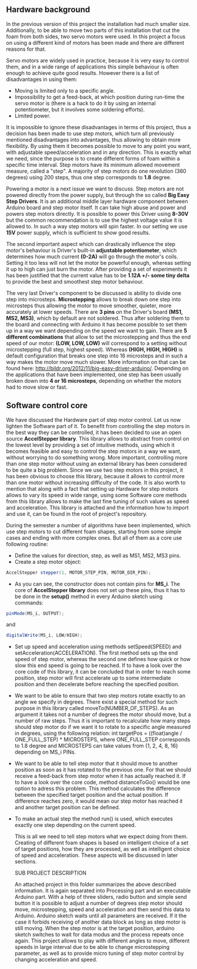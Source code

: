 ## Hardware background

In the previous version of this project the installation had much smaller size. Additionally, to be able to move two parts
of this installation that cut the foam from both sides, two servo motors were used. In this project a focus on using a
different kind of motors has been made and there are different reasons for that.

Servo motors are widely used in practice, because it is very easy to control them, and in a wide range of applications this
simple behaviour is often enough to achieve quite good results. However there is a list of disadvantages in using them:
- Moving is limited only to a specific angle.
- Impossibility to get a feed-back, at which position during run-time the servo motor is (there is a hack to do it by using an
  internal potentiometer, but it involves some soldering efforts).
- Limited power.

It is impossible to ignore these disadvantages in terms of this project, thus a decision has been made to use step motors, which turn all previously mentioned disadvantages into advantages, thus allowing to obtain more flexibility. By using them it
becomes possible to move to any point you want, with adjustable speed/acceleration and in any direction. This is exactly what
we need, since the purpose is to create different forms of foam within a specific time interval. Step motors have its minimum allowed movement measure, called a "step". A majority of step motors do one revolution (360 degrees) using 200 steps, thus one step corresponds to **1.8** degree.

Powering a motor is a next issue we want to discuss. Step motors are not powered directly from the power supply, but through the so called **Big Easy Step Drivers**. It is an additional middle layer hardware component between Arduino board and step motor itself. It can take high abuse and power and powers step motors directly. It is possible to power this Driver using **8-30V** but the common recommendation is to use the highest voltage value it is allowed to. In such a way step motors will spin faster. In our setting we use **15V** power supply, which is sufficient to show good results. 

The second important aspect which can drastically influence the step motor's behaviour is Driver's built-in **adjustable potentiometer**, which determines how much current **(0-2A)** will go through the motor's coils. Setting it too less will not let the motor be powerful enough, whereas setting it up to high can just burn the motor. After providing a set of experiments it has been justified that the current value has to be **1.12A +/- some tiny delta** to provide the best and smoothest step motor behaviour.

The very last Driver's component to be discussed is ability to divide one step into microsteps. **Microstepping** allows to break down one step into microsteps thus allowing the motor to move smoother, quieter, more accurately at lower speeds. There are **3 pins** on the Driver's board **(MS1, MS2, MS3)**, which by default are not soldered. Thus after soldering them to the board and connecting with Arduino it has become possible to set them up in a way we want depending on the speed we want to gain. There are **5 different combinations** that allow to set the microstepping and thus the end speed of our motor: **(LOW, LOW, LOW)** will correspond to a setting without microstepping (full step, highest speed). Whereas **(HIGH, HIGH, HIGH)** is default configuration that breaks one step into 16 microsteps and in such a way makes the motor move much slower. More information on that can be found here: http://bildr.org/2012/11/big-easy-driver-arduino/. Depending on the applications that have been implemented, one step has been usually broken down into **4 or 16 microsteps**, depending on whether the motors had to move slow or fast.

## Software control core

We have discussed the Hardware part of step motor control. Let us now lighten the Software part of it. To benefit from controlling the step motors in the best way they can be controlled, it has been decided to use an open source **AccelStepper library**. This library allows to abstract from control on the lowest level by providing a set of intuitive methods, using which it becomes feasible and easy to control the step motors in a way we want, without worrying to do something wrong. More important, controlling more than one step motor without using an external library has been considered to be quite a big problem. Since we use two step motors in this project, it has been obvious to choose this library, because it allows to control more than one motor without increasing difficulty of the code. It is also worth to mention that along with a fact that setting up Hardware for step motors allows to vary its speed in wide range, using some Software core methods from this library allows to make the last fine tuning of such values as speed and acceleration. This library is attached and the information how to import and use it, can be found in the root of project's repository.

During the semester a number of algorithms have been implemented, which use step motors to cut different foam shapes, starting from some simple cases and ending with more complex ones. But all of them as a core use following routine:
- Define the values for direction, step, as well as MS1, MS2, MS3 pins.
- Create a step motor object: 
```java
AccelStepper stepper(1, MOTOR_STEP_PIN, MOTOR_DIR_PIN);
```
- As you can see, the constructor does not contain pins for **MS_i**. The core of **AccelStepper library** does not set up these pins, thus it has to be done in the **setup()** method in every Arduino sketch using commands:
```java
pinMode(MS_i, OUTPUT);
```
and 
```java
digitalWrite(MS_i, LOW/HIGH);
```
- Set up speed and acceleration using methods setSpeed(SPEED) and setAcceleration(ACCELERATION). The first method sets up the end speed
  of step motor, whereas the second one defines how quick or how slow this end speed is going to be reached. If to have a look over the core code
  of this library, it can be concluded that in order to reach some position, step motor will first accelerate up to some intermediate position
  and then decelerate before reaching the specified position.
- We want to be able to ensure that two step motors rotate exactly to an angle we specify in degrees. There exist a special method for
  such purpose in this library called moveTo(NUMBER_OF_STEPS). As an argument it takes not a number of degrees the motor should move,
  but a number of raw steps. Thus it is important to recalculate how many steps should step motor do if we want it to rotate to a specific
  angle measured in degrees, using the following relation: int targetPos = ((float)angle / ONE_FULL_STEP) * MICROSTEPS, where ONE_FULL_STEP
  corresponds to 1.8 degree and MICROSTEPS can take values from {1, 2, 4, 8, 16} depending on MS_i PINs.
- We want to be able to tell step motor that it should move to another position as soon as it has rotated to the previous one. For that we
  should receive a feed-back from step motor when it has actually reached it. If to have a look over the core code, method distanceToGo() 
  would be one option to adress this problem. This method calculates the difference between the specified target position and the 
  actual position. If difference reaches zero, it would mean our step motor has reached it and another target position can be defined.
- To make an actual step the method run() is used, which executes exactly one step depending on the current speed.

	This is all we need to tell step motors what we expect doing from them. Creating of different foam shapes is based on intelligent choice
of a set of target positions, how they are processed, as well as intelligent choice of speed and acceleration. These aspects will be discussed in 
later sections.

	SUB PROJECT DESCRIPTION
	
	An attached project in this folder summarizes the above described information. It is again separated into Processing part and an executable
Arduino part. With a help of three sliders, radio button and simple send button it is possible to adjust a number of degrees step motor should move,
microstepping, speed and acceleration and then send this data to Arduino. Arduino sketch waits until all parameters are received. If it the case it 
forbids receiving of another data block as long as step motor is still moving. When the step motor is at the target position, arduino sketch switches
to wait for data modus and the process repeats once again. This project allows to play with different angles to move, different speeds in large interval
due to be able to change microstepping parameter, as well as to provide micro tuning of step motor control by changing acceleration and speed.
	
